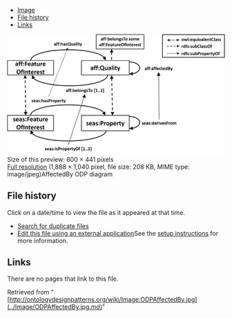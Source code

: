 * [Image](../Image/ODPAffectedBy.jpg.md#file)
* [File history](../Image/ODPAffectedBy.jpg.md#filehistory)
* [Links](../Image/ODPAffectedBy.jpg.md#filelinks)

[![Image:ODPAffectedBy.jpg](../images/thumb/5/55/ODPAffectedBy.jpg/800px-ODPAffectedBy.jpg)](../images/5/55/ODPAffectedBy.jpg)  
Size of this preview: 800 × 441 pixels  
[Full resolution](../images/5/55/ODPAffectedBy.jpg)‎ (1,888 × 1,040 pixel, file size: 208 KB, MIME type: image/jpeg)AffectedBy ODP diagram




## File history

Click on a date/time to view the file as it appeared at that time.



  
* [Search for duplicate files](http://ontologydesignpatterns.org/wiki/Special:FileDuplicateSearch/ODPAffectedBy.jpg "Special:FileDuplicateSearch/ODPAffectedBy.jpg")
* [Edit this file using an external application](http://ontologydesignpatterns.org/wiki/index.php?title=Image:ODPAffectedBy.jpg&action=edit&externaledit=true&mode=file "Image:ODPAffectedBy.jpg")See the [setup instructions](http://www.mediawiki.org/wiki/Manual:External_editors "http://www.mediawiki.org/wiki/Manual:External_editors") for more information.

## Links



There are no pages that link to this file.




Retrieved from "[http://ontologydesignpatterns.org/wiki/Image:ODPAffectedBy.jpg](../Image/ODPAffectedBy.jpg.md)"